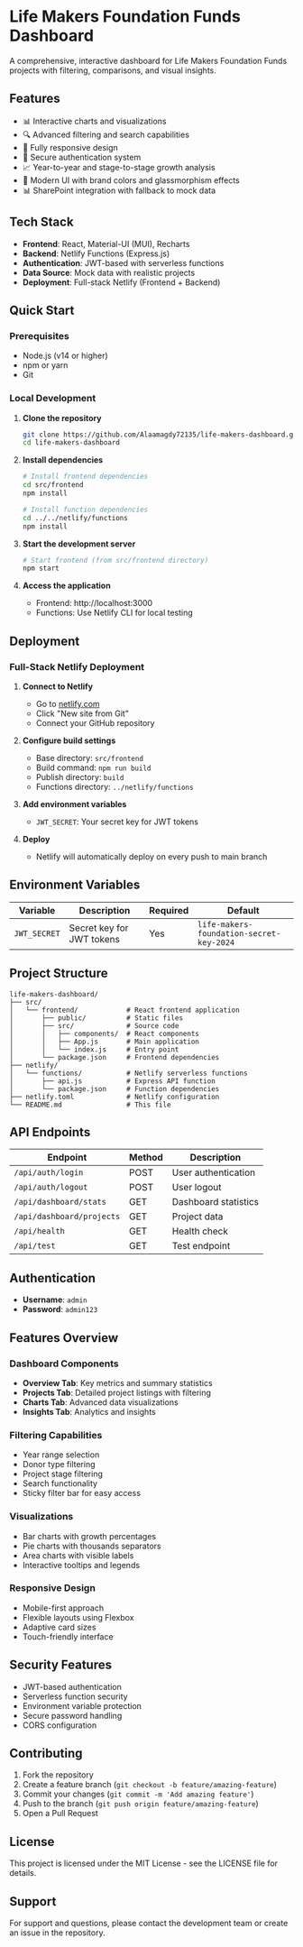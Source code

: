 # Life Makers Foundation Funds Dashboard

A comprehensive, interactive dashboard for Life Makers Foundation Funds projects with filtering, comparisons, and visual insights.

## Features

- 📊 Interactive charts and visualizations
- 🔍 Advanced filtering and search capabilities
- 📱 Fully responsive design
- 🔐 Secure authentication system
- 📈 Year-to-year and stage-to-stage growth analysis
- 🎨 Modern UI with brand colors and glassmorphism effects
- 📊 SharePoint integration with fallback to mock data

## Tech Stack

- **Frontend**: React, Material-UI (MUI), Recharts
- **Backend**: Netlify Functions (Express.js)
- **Authentication**: JWT-based with serverless functions
- **Data Source**: Mock data with realistic projects
- **Deployment**: Full-stack Netlify (Frontend + Backend)

## Quick Start

### Prerequisites

- Node.js (v14 or higher)
- npm or yarn
- Git

### Local Development

1. **Clone the repository**
   ```bash
   git clone https://github.com/Alaamagdy72135/life-makers-dashboard.git
   cd life-makers-dashboard
   ```

2. **Install dependencies**
   ```bash
   # Install frontend dependencies
   cd src/frontend
   npm install
   
   # Install function dependencies
   cd ../../netlify/functions
   npm install
   ```

3. **Start the development server**
   ```bash
   # Start frontend (from src/frontend directory)
   npm start
   ```

4. **Access the application**
   - Frontend: http://localhost:3000
   - Functions: Use Netlify CLI for local testing

## Deployment

### Full-Stack Netlify Deployment

1. **Connect to Netlify**
   - Go to [netlify.com](https://netlify.com)
   - Click "New site from Git"
   - Connect your GitHub repository

2. **Configure build settings**
   - Base directory: `src/frontend`
   - Build command: `npm run build`
   - Publish directory: `build`
   - Functions directory: `../netlify/functions`

3. **Add environment variables**
   - `JWT_SECRET`: Your secret key for JWT tokens

4. **Deploy**
   - Netlify will automatically deploy on every push to main branch

## Environment Variables

| Variable | Description | Required | Default |
|----------|-------------|----------|---------|
| `JWT_SECRET` | Secret key for JWT tokens | Yes | `life-makers-foundation-secret-key-2024` |

## Project Structure

```
life-makers-dashboard/
├── src/
│   └── frontend/            # React frontend application
│       ├── public/          # Static files
│       ├── src/             # Source code
│       │   ├── components/  # React components
│       │   ├── App.js       # Main application
│       │   └── index.js     # Entry point
│       └── package.json     # Frontend dependencies
├── netlify/
│   └── functions/           # Netlify serverless functions
│       ├── api.js           # Express API function
│       └── package.json     # Function dependencies
├── netlify.toml             # Netlify configuration
└── README.md                # This file
```

## API Endpoints

| Endpoint | Method | Description |
|----------|--------|-------------|
| `/api/auth/login` | POST | User authentication |
| `/api/auth/logout` | POST | User logout |
| `/api/dashboard/stats` | GET | Dashboard statistics |
| `/api/dashboard/projects` | GET | Project data |
| `/api/health` | GET | Health check |
| `/api/test` | GET | Test endpoint |

## Authentication

- **Username**: `admin`
- **Password**: `admin123`

## Features Overview

### Dashboard Components
- **Overview Tab**: Key metrics and summary statistics
- **Projects Tab**: Detailed project listings with filtering
- **Charts Tab**: Advanced data visualizations
- **Insights Tab**: Analytics and insights

### Filtering Capabilities
- Year range selection
- Donor type filtering
- Project stage filtering
- Search functionality
- Sticky filter bar for easy access

### Visualizations
- Bar charts with growth percentages
- Pie charts with thousands separators
- Area charts with visible labels
- Interactive tooltips and legends

### Responsive Design
- Mobile-first approach
- Flexible layouts using Flexbox
- Adaptive card sizes
- Touch-friendly interface

## Security Features

- JWT-based authentication
- Serverless function security
- Environment variable protection
- Secure password handling
- CORS configuration

## Contributing

1. Fork the repository
2. Create a feature branch (`git checkout -b feature/amazing-feature`)
3. Commit your changes (`git commit -m 'Add amazing feature'`)
4. Push to the branch (`git push origin feature/amazing-feature`)
5. Open a Pull Request

## License

This project is licensed under the MIT License - see the LICENSE file for details.

## Support

For support and questions, please contact the development team or create an issue in the repository. 